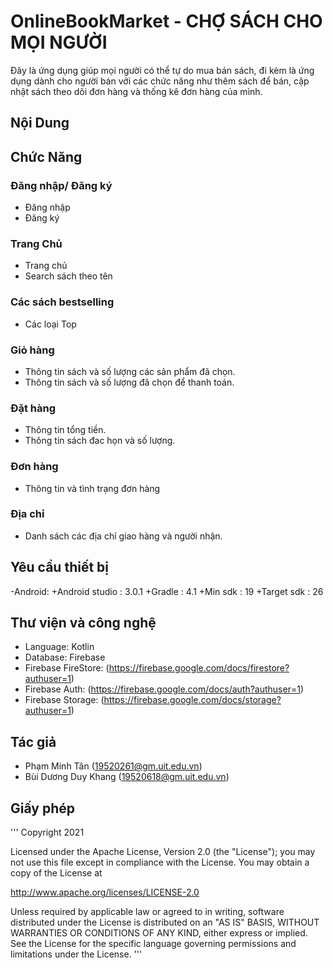 # OnlineBookMarket - CHỢ SÁCH CHO MỌI NGƯỜI
Đây là ứng dụng giúp mọi người có thể tự do mua bán sách, đi kèm là ứng dụng dành cho người bán với các chức năng như thêm sách để bán, cập nhật sách theo dõi đơn hàng và thống kê đơn hàng của mình.

## Nội Dung

## Chức Năng

### Đăng nhập/ Đăng ký

- Đăng nhập
- Đăng ký

### Trang Chủ

- Trang chủ
- Search sách theo tên

### Các sách bestselling

- Các loại Top

### Giỏ hàng

- Thông tin sách và số lượng các sản phẩm đã chọn.
- Thông tin sách và số lượng đã chọn để thanh toán.

### Đặt hàng

- Thông tin tổng tiền.
- Thông tin sách đac họn và số lượng.

### Đơn hàng

- Thông tin và tình trạng đơn hàng

### Địa chỉ

- Danh sách các địa chỉ giao hàng và người nhận.

## Yêu cầu thiết bị

-Android:
+Android studio : 3.0.1
+Gradle : 4.1
+Min sdk : 19
+Target sdk : 26

## Thư viện và công nghệ

- Language: Kotlin
- Database: Firebase
- Firebase FireStore: (https://firebase.google.com/docs/firestore?authuser=1)
- Firebase Auth: (https://firebase.google.com/docs/auth?authuser=1)
- Firebase Storage: (https://firebase.google.com/docs/storage?authuser=1)

## Tác giả

- Phạm Minh Tân (19520261@gm.uit.edu.vn)
- Bùi Dương Duy Khang (19520618@gm.uit.edu.vn)

## Giấy phép

'''
Copyright 2021

Licensed under the Apache License, Version 2.0 (the "License");
you may not use this file except in compliance with the License.
You may obtain a copy of the License at

   http://www.apache.org/licenses/LICENSE-2.0

Unless required by applicable law or agreed to in writing, software
distributed under the License is distributed on an "AS IS" BASIS,
WITHOUT WARRANTIES OR CONDITIONS OF ANY KIND, either express or implied.
See the License for the specific language governing permissions and
limitations under the License.
'''

